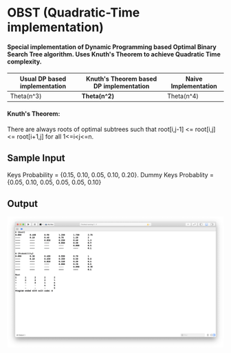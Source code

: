 # OBST (Quadratic-Time implementation)

#### Special implementation of Dynamic Programming based Optimal Binary Search Tree algorithm. Uses Knuth's Theorem to achieve Quadratic Time complexity.
  
Usual DP based implementation | Knuth's Theorem based DP implementation | Naive Implementation
-------------------- | ------------------------ | -------------------------
Theta(n^3) | **Theta(n^2)** | Theta(n^4)
  
#### Knuth's Theorem:  
There are always roots of optimal subtrees such that root[i,j-1] <= root[i,j] <= root[i+1,j] for all 1<=i<j<=n.

## Sample Input
Keys Probability = {0.15, 0.10, 0.05, 0.10, 0.20}. 
Dummy Keys Probablity = {0.05, 0.10, 0.05, 0.05, 0.05, 0.10}

## Output
![Output](/OBST_Output.png)
